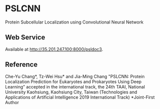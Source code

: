 # PSLCNN
Protein Subcellular Localization using Convolutional Neural Network

## Web Service
Available at http://35.201.247.100:8000/psldoc3.

## Reference
Che-Yu Chang*, Tz-Wei Hsu* and Jia-Ming Chang "PSLCNN: Protein Localization Prediction for Eukaryotes and Prokaryotes Using Deep Learning” accepted in the international track, the 24th TAAI, National University Kaohsiung, Kaohsiung City, Taiwan (Technologies and Applications of Artificial Intelligence 2019 International Track)  *Joint-First Author
